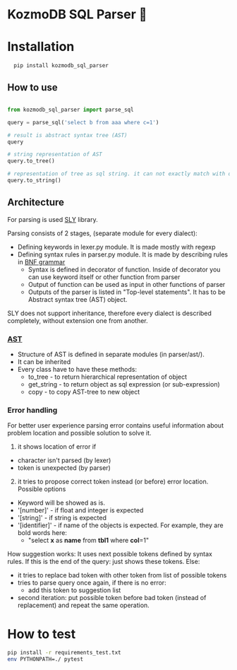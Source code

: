 # KozmoDB SQL Parser 🚧


# Installation

```
  pip install kozmodb_sql_parser
```

## How to use

```python

from kozmodb_sql_parser import parse_sql

query = parse_sql('select b from aaa where c=1')

# result is abstract syntax tree (AST) 
query

# string representation of AST
query.to_tree()

# representation of tree as sql string. it can not exactly match with original sql
query.to_string()

```

## Architecture

For parsing is used [SLY](https://sly.readthedocs.io/en/latest/sly.html) library.

Parsing consists of 2 stages, (separate module for every dialect): 
- Defining keywords in lexer.py module. It is made mostly with regexp 
- Defining syntax rules in parser.py module. It is made by describing rules in [BNF grammar](https://en.wikipedia.org/wiki/Backus%E2%80%93Naur_form)
  - Syntax is defined in decorator of function. Inside of decorator you can use keyword itself or other function from parser
  - Output of function can be used as input in other functions of parser
  - Outputs of the parser is listed in "Top-level statements". It has to be Abstract syntax tree (AST) object.

SLY does not support inheritance, therefore every dialect is described completely, without extension one from another.  

### [AST](https://en.wikipedia.org/wiki/Abstract_syntax_tree)
- Structure of AST is defined in separate modules (in parser/ast/).
- It can be inherited
- Every class have to have these methods:
  - to_tree - to return hierarchical representation of object
  - get_string - to return object as sql expression (or sub-expression)
  - copy - to copy AST-tree to new object

### Error handling

For better user experience parsing error contains useful information about problem location and possible solution to solve it. 
1. it shows location of error if 
  - character isn't parsed (by lexer)
  - token is unexpected (by parser)
2. it tries to propose correct token instead (or before) error location. Possible options
  - Keyword will be showed as is.
  - '[number]' - if float and integer is expected
  - '[string]' - if string is expected
  - '[identifier]' - if name of the objects is expected. For example, they are bold words here:
    - "select **x** as **name** from **tbl1** where **col**=1"

How suggestion works:
It uses next possible tokens defined by syntax rules.
If this is the end of the query: just shows these tokens.
Else:
- it tries to replace bad token with other token from list of possible tokens
- tries to parse query once again, if there is no error:
  - add this token to suggestion list
- second iteration: put possible token before bad token (instead of replacement) and repeat the same operation.


# How to test

```bash
pip install -r requirements_test.txt
env PYTHONPATH=./ pytest
```
